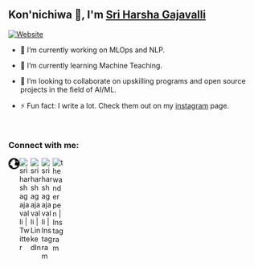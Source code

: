 ## Kon'nichiwa 👋, I'm [Sri Harsha Gajavalli][website]
<!---
#### I am currently leading AI Research & Development team at [AutomationEdge]
--->
[![Website](https://img.shields.io/website?label=Portfolio&style=for-the-badge&url=https%3A%2F%2Fsriharshagajavalli.com)](https://sriharshagajavalli.com)

- 🔭 I’m currently working on MLOps and NLP. <!-- at [AutomationEdge.ai](https://www.automationedge.ai) -->
- 🌱 I’m currently learning Machine Teaching.
- 👯 I’m looking to collaborate on upskilling programs and open source projects in the field of AI/ML.

- ⚡ Fun fact: I write a lot. Check them out on my [instagram](https://instagram.com/thewanderpen) page.

<br />

### Connect with me:

[<img align="left" alt="sriharshagajavalli" width="22px" src="https://raw.githubusercontent.com/iconic/open-iconic/master/svg/globe.svg" />][website]
<!-- [<img align="left" alt="codeSTACKr | YouTube" width="22px" src="https://cdn.jsdelivr.net/npm/simple-icons@v3/icons/youtube.svg" />][youtube] -->
[<img align="left" alt="sriharshagajavalli | Twitter" width="22px" src="https://cdn.jsdelivr.net/npm/simple-icons@v3/icons/twitter.svg" />][twitter]
[<img align="left" alt="sriharshagajavalli | LinkedIn" width="22px" src="https://cdn.jsdelivr.net/npm/simple-icons@v3/icons/linkedin.svg" />][linkedin]
[<img align="left" alt="sriharshagajavalli | Instagram" width="22px" src="https://cdn.jsdelivr.net/npm/simple-icons@v3/icons/instagram.svg" />][instagram]
[<img align="left" alt="thewanderpen | Instagram" width="22px" src="https://cdn.jsdelivr.net/npm/simple-icons@v3/icons/instagram.svg" />][instagramm]

<br />


<!--
**hardlyhuman/hardlyhuman** is a ✨ _special_ ✨ repository because its `README.md` (this file) appears on your GitHub profile.

Here are some ideas to get you started:

- 🔭 I’m currently working on ...
- 🌱 I’m currently learning ...
- 👯 I’m looking to collaborate on ...
- 🤔 I’m looking for help with ...
- 💬 Ask me about ...
- 📫 How to reach me: ...
- 😄 Pronouns: ...
- ⚡ Fun fact: ...
-->




[website]: https://sriharshagajavalli.com
[twitter]: https://twitter.com/Sri_HarshaG
[instagram]: https://instagram.com/sriharshagajavalli
[instagramm]: https://instagram.com/thewanderpen
[linkedin]: https://linkedin.com/in/sriharshagajavalli
